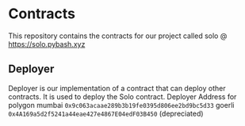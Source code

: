 # Contracts

This repository contains the contracts for our project called solo @ https://solo.pybash.xyz

## Deployer
Deployer is our implementation of a contract that can deploy other contracts. It is used to deploy the Solo contract.
Deployer Address for polygon mumbai `0x9c063acaae289b3b19fe0395d806ee2bd9bc5d33`
                    goerli `0x4A169a5d2f5241a44eae427e4867E04edF03B450` (depreciated)